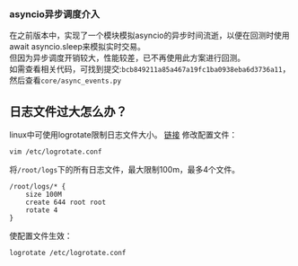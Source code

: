 ### asyncio异步调度介入
在之前版本中，实现了一个模块模拟asyncio的异步时间流逝，以便在回测时使用await asyncio.sleep来模拟实时交易。  
但因为异步调度开销较大，性能较差，已不再使用此方案进行回测。  
如需查看相关代码，可找到提交:`bcb849211a85a467a19fc1ba0938eba6d3736a11`，然后查看`core/async_events.py`

## 日志文件过大怎么办？
linux中可使用logrotate限制日志文件大小。
[链接](https://linux.die.net/man/8/logrotate)
修改配置文件：
```shell
vim /etc/logrotate.conf
```
将`/root/logs`下的所有日志文件，最大限制100m，最多4个文件。
```text
/root/logs/* {
    size 100M
    create 644 root root
    rotate 4
}
```
使配置文件生效：
```shell
logrotate /etc/logrotate.conf
```
